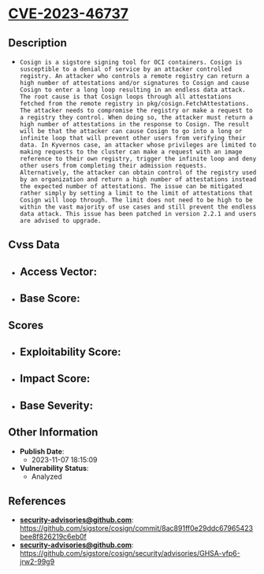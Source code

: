 
# [CVE-2023-46737](https://github.com/sigstore/cosign/commit/8ac891ff0e29ddc67965423bee8f826219c6eb0f)

## Description

- `Cosign is a sigstore signing tool for OCI containers. Cosign is susceptible to a denial of service by an attacker controlled registry. An attacker who controls a remote registry can return a high number of attestations and/or signatures to Cosign and cause Cosign to enter a long loop resulting in an endless data attack. The root cause is that Cosign loops through all attestations fetched from the remote registry in pkg/cosign.FetchAttestations. The attacker needs to compromise the registry or make a request to a registry they control. When doing so, the attacker must return a high number of attestations in the response to Cosign. The result will be that the attacker can cause Cosign to go into a long or infinite loop that will prevent other users from verifying their data. In Kyvernos case, an attacker whose privileges are limited to making requests to the cluster can make a request with an image reference to their own registry, trigger the infinite loop and deny other users from completing their admission requests. Alternatively, the attacker can obtain control of the registry used by an organization and return a high number of attestations instead the expected number of attestations. The issue can be mitigated rather simply by setting a limit to the limit of attestations that Cosign will loop through. The limit does not need to be high to be within the vast majority of use cases and still prevent the endless data attack. This issue has been patched in version 2.2.1 and users are advised to upgrade.`

## Cvss Data

- **Access Vector**:
  - 
- **Base Score**:
  - 

## Scores

- **Exploitability Score**:
  - 
- **Impact Score**:
  - 
- **Base Severity**:
  - 

## Other Information

- **Publish Date**:
  - 2023-11-07 18:15:09
- **Vulnerability Status**:
  - Analyzed

## References

- **security-advisories@github.com**: https://github.com/sigstore/cosign/commit/8ac891ff0e29ddc67965423bee8f826219c6eb0f
- **security-advisories@github.com**: https://github.com/sigstore/cosign/security/advisories/GHSA-vfp6-jrw2-99g9
